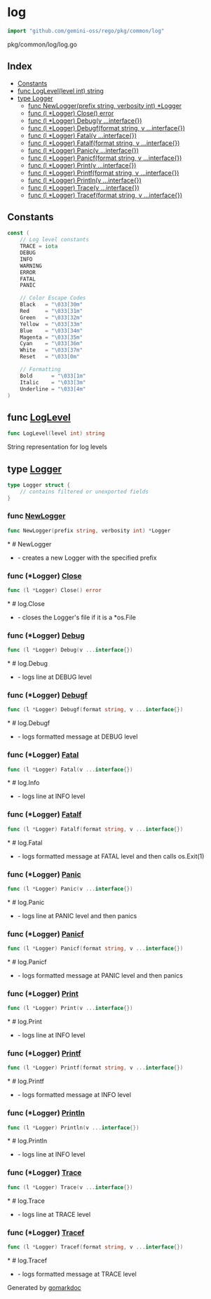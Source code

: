 <!-- Code generated by gomarkdoc. DO NOT EDIT -->

# log

```go
import "github.com/gemini-oss/rego/pkg/common/log"
```

pkg/common/log/log.go

## Index

- [Constants](<#constants>)
- [func LogLevel\(level int\) string](<#LogLevel>)
- [type Logger](<#Logger>)
  - [func NewLogger\(prefix string, verbosity int\) \*Logger](<#NewLogger>)
  - [func \(l \*Logger\) Close\(\) error](<#Logger.Close>)
  - [func \(l \*Logger\) Debug\(v ...interface\{\}\)](<#Logger.Debug>)
  - [func \(l \*Logger\) Debugf\(format string, v ...interface\{\}\)](<#Logger.Debugf>)
  - [func \(l \*Logger\) Fatal\(v ...interface\{\}\)](<#Logger.Fatal>)
  - [func \(l \*Logger\) Fatalf\(format string, v ...interface\{\}\)](<#Logger.Fatalf>)
  - [func \(l \*Logger\) Panic\(v ...interface\{\}\)](<#Logger.Panic>)
  - [func \(l \*Logger\) Panicf\(format string, v ...interface\{\}\)](<#Logger.Panicf>)
  - [func \(l \*Logger\) Print\(v ...interface\{\}\)](<#Logger.Print>)
  - [func \(l \*Logger\) Printf\(format string, v ...interface\{\}\)](<#Logger.Printf>)
  - [func \(l \*Logger\) Println\(v ...interface\{\}\)](<#Logger.Println>)
  - [func \(l \*Logger\) Trace\(v ...interface\{\}\)](<#Logger.Trace>)
  - [func \(l \*Logger\) Tracef\(format string, v ...interface\{\}\)](<#Logger.Tracef>)


## Constants

<a name="TRACE"></a>

```go
const (
    // Log level constants
    TRACE = iota
    DEBUG
    INFO
    WARNING
    ERROR
    FATAL
    PANIC

    // Color Escape Codes
    Black   = "\033[30m"
    Red     = "\033[31m"
    Green   = "\033[32m"
    Yellow  = "\033[33m"
    Blue    = "\033[34m"
    Magenta = "\033[35m"
    Cyan    = "\033[36m"
    White   = "\033[37m"
    Reset   = "\033[0m"

    // Formatting
    Bold      = "\033[1m"
    Italic    = "\033[3m"
    Underline = "\033[4m"
)
```

<a name="LogLevel"></a>
## func [LogLevel](<https://github.com/gemini-oss/rego/blob/main/pkg/common/log/log.go#L42>)

```go
func LogLevel(level int) string
```

String representation for log levels

<a name="Logger"></a>
## type [Logger](<https://github.com/gemini-oss/rego/blob/main/pkg/common/log/log.go#L63-L68>)



```go
type Logger struct {
    // contains filtered or unexported fields
}
```

<a name="NewLogger"></a>
### func [NewLogger](<https://github.com/gemini-oss/rego/blob/main/pkg/common/log/log.go#L222>)

```go
func NewLogger(prefix string, verbosity int) *Logger
```

\* \# NewLogger

- \- creates a new Logger with the specified prefix

<a name="Logger.Close"></a>
### func \(\*Logger\) [Close](<https://github.com/gemini-oss/rego/blob/main/pkg/common/log/log.go#L186>)

```go
func (l *Logger) Close() error
```

\* \# log.Close

- \- closes the Logger's file if it is a \*os.File

<a name="Logger.Debug"></a>
### func \(\*Logger\) [Debug](<https://github.com/gemini-oss/rego/blob/main/pkg/common/log/log.go#L132>)

```go
func (l *Logger) Debug(v ...interface{})
```

\* \# log.Debug

- \- logs line at DEBUG level

<a name="Logger.Debugf"></a>
### func \(\*Logger\) [Debugf](<https://github.com/gemini-oss/rego/blob/main/pkg/common/log/log.go#L140>)

```go
func (l *Logger) Debugf(format string, v ...interface{})
```

\* \# log.Debugf

- \- logs formatted message at DEBUG level

<a name="Logger.Fatal"></a>
### func \(\*Logger\) [Fatal](<https://github.com/gemini-oss/rego/blob/main/pkg/common/log/log.go#L148>)

```go
func (l *Logger) Fatal(v ...interface{})
```

\* \# log.Info

- \- logs line at INFO level

<a name="Logger.Fatalf"></a>
### func \(\*Logger\) [Fatalf](<https://github.com/gemini-oss/rego/blob/main/pkg/common/log/log.go#L157>)

```go
func (l *Logger) Fatalf(format string, v ...interface{})
```

\* \# log.Fatal

- \- logs formatted message at FATAL level and then calls os.Exit\(1\)

<a name="Logger.Panic"></a>
### func \(\*Logger\) [Panic](<https://github.com/gemini-oss/rego/blob/main/pkg/common/log/log.go#L166>)

```go
func (l *Logger) Panic(v ...interface{})
```

\* \# log.Panic

- \- logs line at PANIC level and then panics

<a name="Logger.Panicf"></a>
### func \(\*Logger\) [Panicf](<https://github.com/gemini-oss/rego/blob/main/pkg/common/log/log.go#L176>)

```go
func (l *Logger) Panicf(format string, v ...interface{})
```

\* \# log.Panicf

- \- logs formatted message at PANIC level and then panics

<a name="Logger.Print"></a>
### func \(\*Logger\) [Print](<https://github.com/gemini-oss/rego/blob/main/pkg/common/log/log.go#L92>)

```go
func (l *Logger) Print(v ...interface{})
```

\* \# log.Print

- \- logs line at INFO level

<a name="Logger.Printf"></a>
### func \(\*Logger\) [Printf](<https://github.com/gemini-oss/rego/blob/main/pkg/common/log/log.go#L100>)

```go
func (l *Logger) Printf(format string, v ...interface{})
```

\* \# log.Printf

- \- logs formatted message at INFO level

<a name="Logger.Println"></a>
### func \(\*Logger\) [Println](<https://github.com/gemini-oss/rego/blob/main/pkg/common/log/log.go#L108>)

```go
func (l *Logger) Println(v ...interface{})
```

\* \# log.Println

- \- logs line at INFO level

<a name="Logger.Trace"></a>
### func \(\*Logger\) [Trace](<https://github.com/gemini-oss/rego/blob/main/pkg/common/log/log.go#L116>)

```go
func (l *Logger) Trace(v ...interface{})
```

\* \# log.Trace

- \- logs line at TRACE level

<a name="Logger.Tracef"></a>
### func \(\*Logger\) [Tracef](<https://github.com/gemini-oss/rego/blob/main/pkg/common/log/log.go#L124>)

```go
func (l *Logger) Tracef(format string, v ...interface{})
```

\* \# log.Tracef

- \- logs formatted message at TRACE level

Generated by [gomarkdoc](<https://github.com/princjef/gomarkdoc>)
